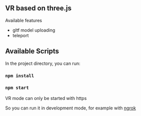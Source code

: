 ## VR based on three.js

Available features

- gltf model uploading
- teleport

## Available Scripts

In the project directory, you can run:

### `npm install`
### `npm start`

VR mode can only be started with https

So you can run it in development mode, for example with [ngrok](https://ngrok.com/)
